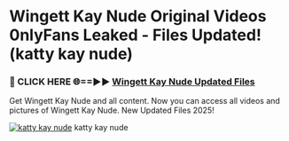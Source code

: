 # Wingett Kay Nude Original Videos 0nlyFans Leaked - Files Updated! (katty kay nude)

<h3>🔴 CLICK HERE 🌐==►► <a href="https://tinyurl.com/2p9ay9w9" rel="nofollow">Wingett Kay Nude Updated Files</a></h3>

Get Wingett Kay Nude and all content. Now you can access all videos and pictures of Wingett Kay Nude. New Updated Files 2025!

[![katty kay nude](https://i.imgur.com/KQgVmj3.gif)](https://tinyurl.com/2p9ay9w9)
katty kay nude